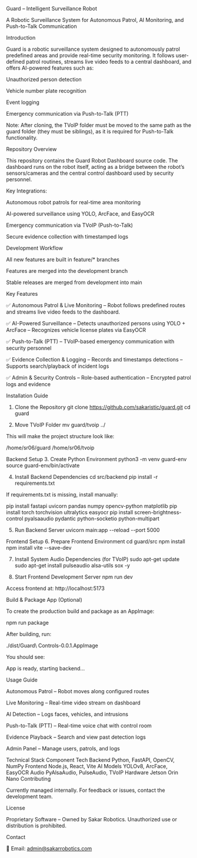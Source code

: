 Guard – Intelligent Surveillance Robot

A Robotic Surveillance System for Autonomous Patrol, AI Monitoring, and Push-to-Talk Communication

Introduction

Guard is a robotic surveillance system designed to autonomously patrol predefined areas and provide real-time security monitoring. It follows user-defined patrol routines, streams live video feeds to a central dashboard, and offers AI-powered features such as:

Unauthorized person detection

Vehicle number plate recognition

Event logging

Emergency communication via Push-to-Talk (PTT)

Note: After cloning, the TVoIP folder must be moved to the same path as the guard folder (they must be siblings), as it is required for Push-to-Talk functionality.

Repository Overview

This repository contains the Guard Robot Dashboard source code. The dashboard runs on the robot itself, acting as a bridge between the robot’s sensors/cameras and the central control dashboard used by security personnel.

Key Integrations:

Autonomous robot patrols for real-time area monitoring

AI-powered surveillance using YOLO, ArcFace, and EasyOCR

Emergency communication via TVoIP (Push-to-Talk)

Secure evidence collection with timestamped logs

Development Workflow

All new features are built in feature/* branches

Features are merged into the development branch

Stable releases are merged from development into main

Key Features

✅ Autonomous Patrol & Live Monitoring
– Robot follows predefined routes and streams live video feeds to the dashboard.

✅ AI-Powered Surveillance
– Detects unauthorized persons using YOLO + ArcFace
– Recognizes vehicle license plates via EasyOCR

✅ Push-to-Talk (PTT)
– TVoIP-based emergency communication with security personnel

✅ Evidence Collection & Logging
– Records and timestamps detections
– Supports search/playback of incident logs

✅ Admin & Security Controls
– Role-based authentication
– Encrypted patrol logs and evidence

Installation Guide
1. Clone the Repository
git clone https://github.com/sakaristic/guard.git
cd guard

2. Move TVoIP Folder
mv guard/tvoip ../


This will make the project structure look like:

/home/sr06/guard
/home/sr06/tvoip

Backend Setup
3. Create Python Environment
python3 -m venv guard-env
source guard-env/bin/activate

4. Install Backend Dependencies
cd src/backend
pip install -r requirements.txt


If requirements.txt is missing, install manually:

pip install fastapi uvicorn pandas numpy opencv-python matplotlib
pip install torch torchvision ultralytics easyocr
pip install screen-brightness-control pyalsaaudio pydantic python-socketio python-multipart

5. Run Backend Server
uvicorn main:app --reload --port 5000

Frontend Setup
6. Prepare Frontend Environment
cd guard/src
npm install
npm install vite --save-dev

7. Install System Audio Dependencies (for TVoIP)
sudo apt-get update
sudo apt-get install pulseaudio alsa-utils sox -y

8. Start Frontend Development Server
npm run dev


Access frontend at: http://localhost:5173

Build & Package App (Optional)

To create the production build and package as an AppImage:

npm run package


After building, run:

./dist/Guard\ Controls-0.0.1.AppImage


You should see:

App is ready, starting backend...

Usage Guide

Autonomous Patrol – Robot moves along configured routes

Live Monitoring – Real-time video stream on dashboard

AI Detection – Logs faces, vehicles, and intrusions

Push-to-Talk (PTT) – Real-time voice chat with control room

Evidence Playback – Search and view past detection logs

Admin Panel – Manage users, patrols, and logs

Technical Stack
Component	Tech
Backend	Python, FastAPI, OpenCV, NumPy
Frontend	Node.js, React, Vite
AI Models	YOLOv8, ArcFace, EasyOCR
Audio	PyAlsaAudio, PulseAudio, TVoIP
Hardware	Jetson Orin Nano
Contributing

Currently managed internally. For feedback or issues, contact the development team.

License

Proprietary Software – Owned by Sakar Robotics.
Unauthorized use or distribution is prohibited.

Contact

📧 Email: admin@sakarrobotics.com
